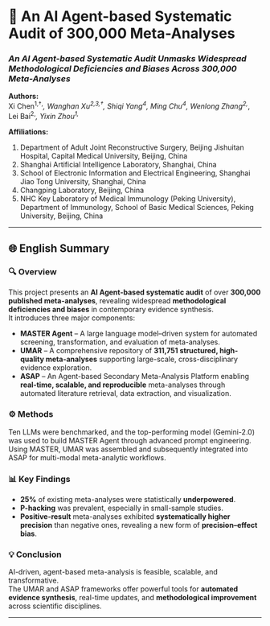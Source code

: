 # 🧠 An AI Agent-based Systematic Audit of 300,000 Meta-Analyses  
### *An AI Agent-based Systematic Audit Unmasks Widespread Methodological Deficiencies and Biases Across 300,000 Meta-Analyses*

**Authors:**  
Xi Chen<sup>1,†,*</sup>, Wanghan Xu<sup>2,3,†</sup>, Shiqi Yang<sup>4</sup>, Ming Chu<sup>4</sup>, Wenlong Zhang<sup>2,*</sup>, Lei Bai<sup>2,*</sup>, Yixin Zhou<sup>1,*</sup>  

**Affiliations:**  
1. Department of Adult Joint Reconstructive Surgery, Beijing Jishuitan Hospital, Capital Medical University, Beijing, China  
2. Shanghai Artificial Intelligence Laboratory, Shanghai, China  
3. School of Electronic Information and Electrical Engineering, Shanghai Jiao Tong University, Shanghai, China  
4. Changping Laboratory, Beijing, China  
5. NHC Key Laboratory of Medical Immunology (Peking University), Department of Immunology, School of Basic Medical Sciences, Peking University, Beijing, China  

---

## 🌐 English Summary

### 🔍 Overview
This project presents an **AI Agent-based systematic audit** of over **300,000 published meta-analyses**, revealing widespread **methodological deficiencies and biases** in contemporary evidence synthesis.  
It introduces three major components:  

- **MASTER Agent** – A large language model–driven system for automated screening, transformation, and evaluation of meta-analyses.  
- **UMAR** – A comprehensive repository of **311,751 structured, high-quality meta-analyses** supporting large-scale, cross-disciplinary evidence exploration.  
- **ASAP** – An Agent-based Secondary Meta-Analysis Platform enabling **real-time, scalable, and reproducible** meta-analyses through automated literature retrieval, data extraction, and visualization.

### ⚙️ Methods
Ten LLMs were benchmarked, and the top-performing model (Gemini-2.0) was used to build MASTER Agent through advanced prompt engineering.  
Using MASTER, UMAR was assembled and subsequently integrated into ASAP for multi-modal meta-analytic workflows.

### 📊 Key Findings
- **25%** of existing meta-analyses were statistically **underpowered**.  
- **P-hacking** was prevalent, especially in small-sample studies.  
- **Positive-result** meta-analyses exhibited **systematically higher precision** than negative ones, revealing a new form of **precision–effect bias**.

### 💡 Conclusion
AI-driven, agent-based meta-analysis is feasible, scalable, and transformative.  
The UMAR and ASAP frameworks offer powerful tools for **automated evidence synthesis**, real-time updates, and **methodological improvement** across scientific disciplines.

---
